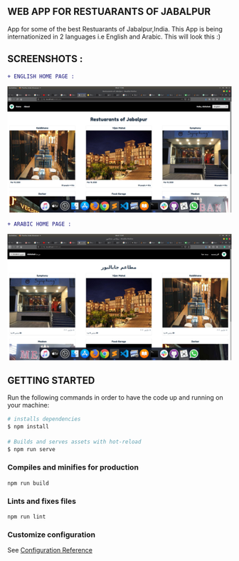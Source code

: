 ## WEB APP FOR RESTUARANTS OF JABALPUR

App for some of the best Restuarants of Jabalpur,India. This App is being internationized in 2 languages i.e English and Arabic. This will look this :)

## SCREENSHOTS :

```diff
+ ENGLISH HOME PAGE :

```
![Screenshot](en.png)

```diff
+ ARABIC HOME PAGE :

```
![Screenshot](ar.png)

## GETTING STARTED

Run the following commands in order to have the code up and running on your machine:

``` bash
# installs dependencies
$ npm install

# Builds and serves assets with hot-reload
$ npm run serve
```

### Compiles and minifies for production

```
npm run build
```

### Lints and fixes files

```
npm run lint
```

### Customize configuration

See [Configuration Reference](https://cli.vuejs.org/config/)
